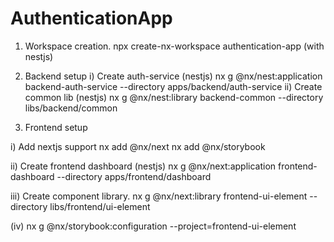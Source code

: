 # AuthenticationApp

1) Workspace creation.
npx create-nx-workspace authentication-app (with nestjs)

2) Backend setup
i) Create auth-service (nestjs)
nx g @nx/nest:application backend-auth-service  --directory apps/backend/auth-service
ii) Create common lib (nestjs)
nx g @nx/nest:library backend-common --directory libs/backend/common

3) Frontend setup

i) Add nextjs support
nx add @nx/next 
nx add @nx/storybook

ii) Create frontend dashboard (nestjs)
nx g @nx/next:application frontend-dashboard  --directory apps/frontend/dashboard 

iii) Create component library.
nx g @nx/next:library frontend-ui-element --directory libs/frontend/ui-element

(iv)
nx g @nx/storybook:configuration --project=frontend-ui-element

